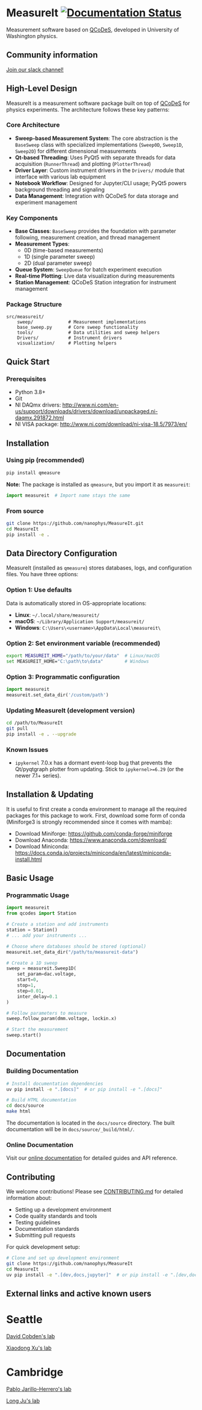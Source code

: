 ﻿# MeasureIt [![Documentation Status](https://readthedocs.org/projects/measureituw/badge/?version=latest)](https://measureituw.readthedocs.io/en/latest/?badge=latest)

Measurement software based on [QCoDeS](https://qcodes.github.io/), developed in University of Washington physics.

## Community information
[Join our slack channel!](https://join.slack.com/t/measureit-workspace/shared_invite/zt-2ws3h3k2q-78XfSUNtqCjSUkydRW2MXA)

## High-Level Design

MeasureIt is a measurement software package built on top of [QCoDeS](https://qcodes.github.io/) for physics experiments. The architecture follows these key patterns:

### Core Architecture
- **Sweep-based Measurement System**: The core abstraction is the `BaseSweep` class with specialized implementations (`Sweep0D`, `Sweep1D`, `Sweep2D`) for different dimensional measurements
- **Qt-based Threading**: Uses PyQt5 with separate threads for data acquisition (`RunnerThread`) and plotting (`PlotterThread`) 
- **Driver Layer**: Custom instrument drivers in the `Drivers/` module that interface with various lab equipment
- **Notebook Workflow**: Designed for Jupyter/CLI usage; PyQt5 powers background threading and signaling
- **Data Management**: Integration with QCoDeS for data storage and experiment management

### Key Components
- **Base Classes**: `BaseSweep` provides the foundation with parameter following, measurement creation, and thread management
- **Measurement Types**: 
  - 0D (time-based measurements)
  - 1D (single parameter sweep) 
  - 2D (dual parameter sweep)
- **Queue System**: `SweepQueue` for batch experiment execution
- **Real-time Plotting**: Live data visualization during measurements
- **Station Management**: QCoDeS Station integration for instrument management

### Package Structure
```
src/measureit/
    sweep/             # Measurement implementations
    base_sweep.py      # Core sweep functionality
    tools/             # Data utilities and sweep helpers
    Drivers/           # Instrument drivers
    visualization/     # Plotting helpers
```

## Quick Start

### Prerequisites

- Python 3.8+
- Git 
- NI DAQmx drivers: http://www.ni.com/en-us/support/downloads/drivers/download/unpackaged.ni-daqmx.291872.html
- NI VISA package: http://www.ni.com/download/ni-visa-18.5/7973/en/

## Installation

  ### Using pip (recommended)
  ```bash
  pip install qmeasure
  ```

  **Note:** The package is installed as `qmeasure`, but you import it as `measureit`:
  ```python
  import measureit  # Import name stays the same
  ```

  ### From source
  ```bash
  git clone https://github.com/nanophys/MeasureIt.git
  cd MeasureIt
  pip install -e .
  ```

## Data Directory Configuration

  MeasureIt (installed as `qmeasure`) stores databases, logs, and configuration files. You have three options:

  ### Option 1: Use defaults 
  Data is automatically stored in OS-appropriate locations:
  - **Linux**: `~/.local/share/measureit/`
  - **macOS**: `~/Library/Application Support/measureit/`
  - **Windows**: `C:\Users\<username>\AppData\Local\measureit\`

  ### Option 2: Set environment variable (recommended)
  ```bash
  export MEASUREIT_HOME="/path/to/your/data"  # Linux/macOS
  set MEASUREIT_HOME="C:\path\to\data"        # Windows
  ```

  ### Option 3: Programmatic configuration
  ```python
  import measureit
  measureit.set_data_dir('/custom/path')
  ```


### Updating MeasureIt (development version)

```bash
cd /path/to/MeasureIt
git pull
pip install -e . --upgrade
```

### Known Issues

- `ipykernel` 7.0.x has a dormant event-loop bug that prevents the Qt/pyqtgraph
  plotter from updating. Stick to `ipykernel>=6.29` (or the newer 7.1+ series).

## Installation & Updating

It is useful to first create a conda environment to manage all the required 
packages for this package to work. First, download some form of conda 
(Miniforge3 is strongly recommended since it comes with mamba):

* Download Miniforge: https://github.com/conda-forge/miniforge
* Download Anaconda: https://www.anaconda.com/download/
* Download Miniconda: https://docs.conda.io/projects/miniconda/en/latest/miniconda-install.html


## Basic Usage

### Programmatic Usage

```python
import measureit
from qcodes import Station

# Create a station and add instruments
station = Station()
# ... add your instruments ...

# Choose where databases should be stored (optional)
measureit.set_data_dir("/path/to/measureit-data")

# Create a 1D sweep
sweep = measureit.Sweep1D(
    set_param=dac.voltage,
    start=0,
    stop=1,
    step=0.01,
    inter_delay=0.1
)

# Follow parameters to measure
sweep.follow_param(dmm.voltage, lockin.x)

# Start the measurement
sweep.start()
```

## Documentation

### Building Documentation

```bash
# Install documentation dependencies
uv pip install -e ".[docs]"  # or pip install -e ".[docs]"

# Build HTML documentation
cd docs/source
make html
```

The documentation is located in the `docs/source` directory. The built documentation will be in `docs/source/_build/html/`.

### Online Documentation

Visit our [online documentation](https://measureituw.readthedocs.io/en/latest/?badge=latest) for detailed guides and API reference.

## Contributing

We welcome contributions! Please see [CONTRIBUTING.md](CONTRIBUTING.md) for detailed information about:

- Setting up a development environment
- Code quality standards and tools
- Testing guidelines
- Documentation standards
- Submitting pull requests

For quick development setup:
```bash
# Clone and set up development environment
git clone https://github.com/nanophys/MeasureIt
cd MeasureIt
uv pip install -e ".[dev,docs,jupyter]"  # or pip install -e ".[dev,docs,jupyter]"
```

## External links and active known users

# Seattle
[David Cobden's lab](https://sites.google.com/uw.edu/nanodevice-physics)

[Xiaodong Xu's lab](https://sites.google.com/uw.edu/xulab)

# Cambridge
[Pablo Jarillo-Herrero's lab](https://jarillo-herrero.mit.edu)

[Long Ju's lab](https://physics.mit.edu/faculty/long-ju)
